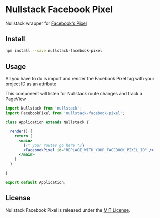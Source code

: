 
# Nullstack Facebook Pixel

Nullstack wrapper for [Facebook's Pixel](https://developers.facebook.com/docs/facebook-pixel)

## Install

```bash
npm install --save nullstack-facebook-pixel
```

## Usage

All you have to do is import and render the Facebook Pixel tag with your project ID as an attribute

This component will listen for Nullstack route changes and track a PageView

```jsx
import Nullstack from 'nullstack';
import FacebookPixel from 'nullstack-facebook-pixel';

class Application extends Nullstack {

  render() {
    return (
      <main>
        {/* your routes go here */}
        <FacebookPixel id="REPLACE_WITH_YOUR_FACEBOOK_PIXEL_ID" />
      </main>
    )
  }

}

export default Application;
```

## License

Nullstack Facebook Pixel is released under the [MIT License](https://opensource.org/licenses/MIT).